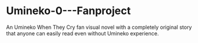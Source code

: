 # Umineko-0---Fanproject
An Umineko When They Cry fan visual novel with a completely original story that anyone can easily read even without Umineko experience. 
